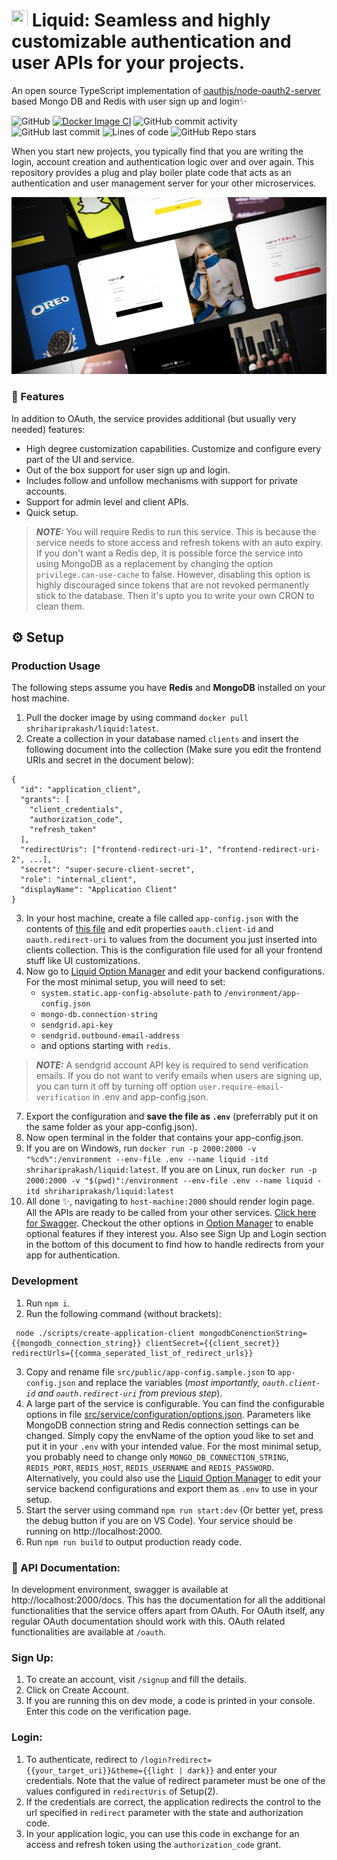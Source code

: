 # <img src="https://github.com/shrihari-prakash/liquid/blob/main/src/public/images/app-icon-mini.png" width="26" height="26"> Liquid: Seamless and highly customizable authentication and user APIs for your projects.

An open source TypeScript implementation of [oauthjs/node-oauth2-server](https://github.com/oauthjs/node-oauth2-server) based Mongo DB and Redis with user sign up and login✨

![GitHub](https://img.shields.io/github/license/shrihari-prakash/liquid)
[![Docker Image CI](https://github.com/shrihari-prakash/liquid/actions/workflows/docker-image.yml/badge.svg)](https://github.com/shrihari-prakash/liquid/actions/workflows/docker-image.yml)
![GitHub commit activity](https://img.shields.io/github/commit-activity/m/shrihari-prakash/liquid)
![GitHub last commit](https://img.shields.io/github/last-commit/shrihari-prakash/liquid)
![Lines of code](https://img.shields.io/tokei/lines/github/shrihari-prakash/liquid)
![GitHub Repo stars](https://img.shields.io/github/stars/shrihari-prakash/liquid?style=social)

When you start new projects, you typically find that you are writing the login, account creation and authentication logic over and over again. This repository provides a plug and play boiler plate code that acts as an authentication and user management server for your other microservices.

![Liquid](images/liquid-banner.png)

### 🚀 Features

In addition to OAuth, the service provides additional (but usually very needed) features:

* High degree customization capabilities. Customize and configure every part of the UI and service.
* Out of the box support for user sign up and login.
* Includes follow and unfollow mechanisms with support for private accounts.
* Support for admin level and client APIs.
* Quick setup.

> **_NOTE:_** You will require Redis to run this service. This is because the service needs to store access and refresh tokens with an auto expiry. If you don't want a Redis dep, it is possible force the service into using MongoDB as a replacement by changing the option `privilege.can-use-cache` to false. However, disabling this option is highly discouraged since tokens that are not revoked permanently stick to the database. Then it's upto you to write your own CRON to clean them.

## ⚙️ Setup
### Production Usage
The following steps assume you have **Redis** and **MongoDB** installed on your host machine.
1. Pull the docker image by using command `docker pull shrihariprakash/liquid:latest`.
2. Create a collection in your database named `clients` and insert the following document into the collection (Make sure you edit the frontend URIs and secret in the document below):

```
{
  "id": "application_client",
  "grants": [
    "client_credentials",
    "authorization_code",
    "refresh_token"
  ],
  "redirectUris": ["frontend-redirect-uri-1", "frontend-redirect-uri-2", ...],
  "secret": "super-secure-client-secret",
  "role": "internal_client",
  "displayName": "Application Client"
}
```

3. In your host machine, create a file called `app-config.json` with the contents of [this file](https://raw.githubusercontent.com/shrihari-prakash/liquid/main/src/public/app-config.sample.json) and edit properties `oauth.client-id` and `oauth.redirect-uri` to values from the document you just inserted into clients collection. This is the configuration file used for all your frontend stuff like UI customizations.
5. Now go to [Liquid Option Manager](https://liquid-om.netlify.app/) and edit your backend configurations. For the most minimal setup, you will need to set:
   * `system.static.app-config-absolute-path` to `/environment/app-config.json`
   * `mongo-db.connection-string`
   * `sendgrid.api-key`
   * `sendgrid.outbound-email-address`
   * and options starting with `redis`. 
> **_NOTE:_** A sendgrid account API key is required to send verification emails. If you do not want to verify emails when users are signing up, you can turn it off by turning off option `user.require-email-verification` in .env and app-config.json.
7. Export the configuration and **save the file as `.env`** (preferrably put it on the same folder as your app-config.json).
8. Now open terminal in the folder that contains your app-config.json.
9. If you are on Windows, run `docker run -p 2000:2000 -v "%cd%":/environment --env-file .env --name liquid -itd shrihariprakash/liquid:latest`. If you are on Linux, run `docker run -p 2000:2000 -v "$(pwd)":/environment --env-file .env --name liquid -itd shrihariprakash/liquid:latest`
10. All done ✨, navigating to `host-machine:2000` should render login page. All the APIs are ready to be called from your other services. [Click here for Swagger](https://raw.githubusercontent.com/shrihari-prakash/liquid/main/src/swagger.yaml). Checkout the other options in [Option Manager](https://liquid-om.netlify.app/) to enable optional features if they interest you. Also see Sign Up and Login section in the bottom of this document to find how to handle redirects from your app for authentication.
### Development
1. Run `npm i`.
2. Run the following command (without brackets):

```
 node ./scripts/create-application-client mongodbConenctionString={{mongodb_connection_string}} clientSecret={{client_secret}} redirectUrls={{comma_seperated_list_of_redirect_urls}}
```

3. Copy and rename file `src/public/app-config.sample.json` to `app-config.json` and replace the variables (*most importantly, `oauth.client-id` and `oauth.redirect-uri` from previous step*).
4. A large part of the service is configurable. You can find the configurable options in file [src/service/configuration/options.json](src/service/configuration/options.json). Parameters like MongoDB connection string and Redis connection settings can be changed. Simply copy the envName of the option youd like to set and put it in your `.env` with your intended value. For the most minimal setup, you probably need to change only `MONGO_DB_CONNECTION_STRING`, `REDIS_PORT`, `REDIS_HOST`, `REDIS_USERNAME` and `REDIS_PASSWORD`. Alternatively, you could also use the [Liquid Option Manager](https://liquid-om.netlify.app/) to edit your service backend configurations and export them as `.env` to use in your setup. 
5. Start the server using command `npm run start:dev` (Or better yet, press the debug button if you are on VS Code). Your service should be running on http://localhost:2000.
6. Run `npm run build` to output production ready code.

### 📖 API Documentation:

In development environment, swagger is available at http://localhost:2000/docs. This has the documentation for all the additional functionalities that the service offers apart from OAuth. For OAuth itself, any regular OAuth documentation should work with this. OAuth related functionalities are available at `/oauth`.

### Sign Up:

1. To create an account, visit `/signup` and fill the details.
2. Click on Create Account.
3. If you are running this on dev mode, a code is printed in your console. Enter this code on the verification page.

### Login:

1. To authenticate, redirect to `/login?redirect={{your_target_uri}}&theme={{light | dark}}` and enter your credentials. Note that the value of redirect parameter must be one of the values configured in `redirectUris` of Setup(2).
2. If the credentials are correct, the application redirects the control to the url specified in `redirect` parameter with the state and authorization code.
3. In your application logic, you can use this code in exchange for an access and refresh token using the `authorization_code` grant.
